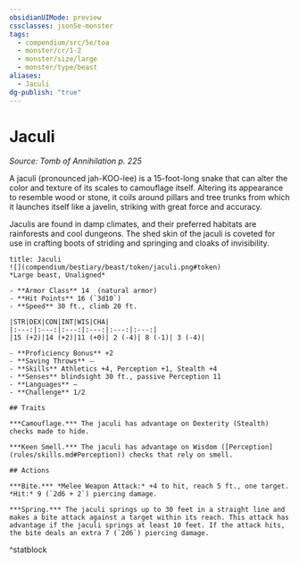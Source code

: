 ```yaml
---
obsidianUIMode: preview
cssclasses: json5e-monster
tags:
  - compendium/src/5e/toa
  - monster/cr/1-2
  - monster/size/large
  - monster/type/beast
aliases:
  - Jaculi
dg-publish: "true"
---
```

# Jaculi
*Source: Tomb of Annihilation p. 225*  

A jaculi (pronounced jah-KOO-lee) is a 15-foot-long snake that can alter the color and texture of its scales to camouflage itself. Altering its appearance to resemble wood or stone, it coils around pillars and tree trunks from which it launches itself like a javelin, striking with great force and accuracy.

Jaculis are found in damp climates, and their preferred habitats are rainforests and cool dungeons. The shed skin of the jaculi is coveted for use in crafting boots of striding and springing and cloaks of invisibility.

```ad-statblock
title: Jaculi
![](compendium/bestiary/beast/token/jaculi.png#token)
*Large beast, Unaligned*

- **Armor Class** 14  (natural armor)
- **Hit Points** 16 (`3d10`)
- **Speed** 30 ft., climb 20 ft.

|STR|DEX|CON|INT|WIS|CHA|
|:---:|:---:|:---:|:---:|:---:|:---:|
|15 (+2)|14 (+2)|11 (+0)| 2 (-4)| 8 (-1)| 3 (-4)|

- **Proficiency Bonus** +2
- **Saving Throws** ⏤
- **Skills** Athletics +4, Perception +1, Stealth +4
- **Senses** blindsight 30 ft., passive Perception 11
- **Languages** —
- **Challenge** 1/2

## Traits

***Camouflage.*** The jaculi has advantage on Dexterity (Stealth) checks made to hide.

***Keen Smell.*** The jaculi has advantage on Wisdom ([Perception](rules/skills.md#Perception)) checks that rely on smell.

## Actions

***Bite.*** *Melee Weapon Attack:* +4 to hit, reach 5 ft., one target. *Hit:* 9 (`2d6 + 2`) piercing damage.

***Spring.*** The jaculi springs up to 30 feet in a straight line and makes a bite attack against a target within its reach. This attack has advantage if the jaculi springs at least 10 feet. If the attack hits, the bite deals an extra 7 (`2d6`) piercing damage.
```
^statblock